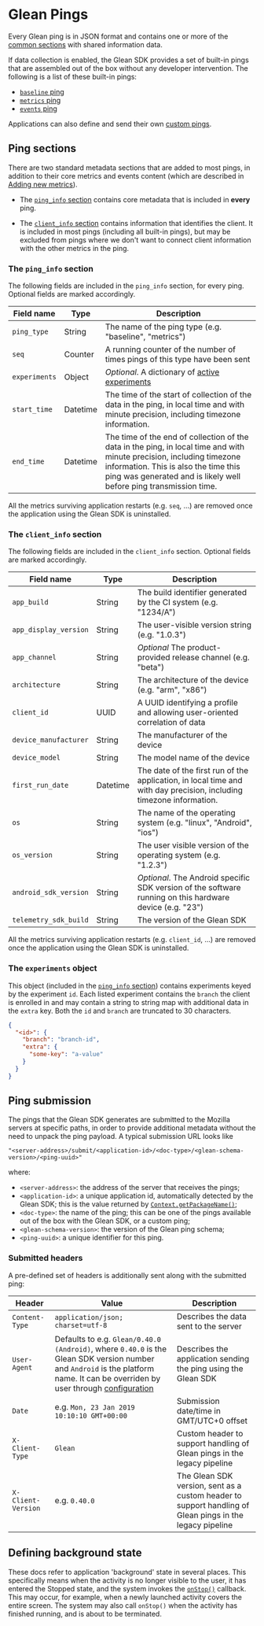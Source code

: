 # Glean Pings

Every Glean ping is in JSON format and contains one or more of the [common sections](#ping-sections) with shared information data.

If data collection is enabled, the Glean SDK provides a set of built-in pings that are assembled out of the box without any developer intervention.  The following is a list of these built-in pings:

- [`baseline` ping](baseline.md)
- [`metrics` ping](metrics.md)
- [`events` ping](events.md)

Applications can also define and send their own [custom pings](custom.md).

## Ping sections

There are two standard metadata sections that are added to most pings, in addition to their core metrics and events content (which are described in [Adding new metrics](../adding-new-metrics.md)).

- The [`ping_info` section](#The-ping_info-section) contains core metadata that is included in **every** ping.
  
- The [`client_info` section](#The-client_info-section) contains information that identifies the client.
  It is included in most pings (including all built-in pings), but may be excluded from pings where we don't want to connect client information with the other metrics in the ping.

### The `ping_info` section
The following fields are included in the `ping_info` section, for every ping.
Optional fields are marked accordingly.

| Field name | Type | Description |
|---|---|---|
| `ping_type` | String | The name of the ping type (e.g. "baseline", "metrics") |
| `seq` | Counter | A running counter of the number of times pings of this type have been sent |
| `experiments` | Object | *Optional*. A dictionary of [active experiments](#the-experiments-object) |
| `start_time` | Datetime | The time of the start of collection of the data in the ping, in local time and with minute precision, including timezone information. |
| `end_time` | Datetime | The time of the end of collection of the data in the ping, in local time and with minute precision, including timezone information. This is also the time this ping was generated and is likely well before ping transmission time. |

All the metrics surviving application restarts (e.g. `seq`, ...) are removed once the application using the Glean SDK is uninstalled.

### The `client_info` section
The following fields are included in the `client_info` section.
Optional fields are marked accordingly.

| Field name | Type | Description |
|---|---|---|
| `app_build` | String | The build identifier generated by the CI system (e.g. "1234/A") |
| `app_display_version` | String | The user-visible version string (e.g. "1.0.3") |
| `app_channel` | String | *Optional* The product-provided release channel (e.g. "beta") |
| `architecture` | String | The architecture of the device (e.g. "arm", "x86") |
| `client_id` | UUID |  A UUID identifying a profile and allowing user-oriented correlation of data |
| `device_manufacturer` | String | The manufacturer of the device |
| `device_model` | String | The model name of the device |
| `first_run_date` | Datetime | The date of the first run of the application, in local time and with day precision, including timezone information. |
| `os` | String | The name of the operating system (e.g. "linux", "Android", "ios") |
| `os_version` | String | The user visible version of the operating system (e.g. "1.2.3") |
| `android_sdk_version` | String | *Optional*. The Android specific SDK version of the software running on this hardware device (e.g. "23") |
| `telemetry_sdk_build` | String | The version of the Glean SDK |

All the metrics surviving application restarts (e.g. `client_id`, ...) are removed once the application using the Glean SDK is uninstalled.

### The `experiments` object

This object (included in the [`ping_info` section](#The-ping_info-section)) contains experiments keyed by the experiment `id`. Each listed experiment contains the `branch` the client is enrolled in and may contain a string to string map with additional data in the `extra` key. Both the `id` and `branch` are truncated to 30 characters.

```json
{
  "<id>": {
    "branch": "branch-id",
    "extra": {
      "some-key": "a-value"
    }
  }
}
```

## Ping submission

The pings that the Glean SDK generates are submitted to the Mozilla servers at specific paths, in order to provide additional metadata without the need to unpack the ping payload.
A typical submission URL looks like

  `"<server-address>/submit/<application-id>/<doc-type>/<glean-schema-version>/<ping-uuid>"`

where:

- `<server-address>`: the address of the server that receives the pings;
- `<application-id>`: a unique application id, automatically detected by the Glean SDK; this is the value returned by [`Context.getPackageName()`](http://developer.android.com/reference/android/content/Context.html#getPackageName());
- `<doc-type>`: the name of the ping; this can be one of the pings available out of the box with the Glean SDK, or a custom ping;
- `<glean-schema-version>`: the version of the Glean ping schema;
- `<ping-uuid>`: a unique identifier for this ping.

### Submitted headers
A pre-defined set of headers is additionally sent along with the submitted ping:

| Header | Value | Description |
|--------|-------|-------------|
| `Content-Type` | `application/json; charset=utf-8` | Describes the data sent to the server |
| `User-Agent` | Defaults to e.g. `Glean/0.40.0 (Android)`, where `0.40.0` is the Glean SDK version number and `Android` is the platform name. It can be overriden by user through [configuration](../../../javadoc/glean/mozilla.telemetry.glean/-configuration/index.html) | Describes the application sending the ping using the Glean SDK |
| `Date` | e.g. `Mon, 23 Jan 2019 10:10:10 GMT+00:00` | Submission date/time in GMT/UTC+0 offset |
| `X-Client-Type` | `Glean` | Custom header to support handling of Glean pings in the legacy pipeline |
| `X-Client-Version` | e.g. `0.40.0` | The Glean SDK version, sent as a custom header to support handling of Glean pings in the legacy pipeline |

## Defining background state

These docs refer to application 'background' state in several places.
This specifically means when the activity is no longer visible to the user, it has entered the Stopped state, and the system invokes the [`onStop()`](https://developer.android.com/reference/android/app/Activity.html#onStop()) callback.
This may occur, for example, when a newly launched activity covers the entire screen.
The system may also call `onStop()` when the activity has finished running, and is about to be terminated.

